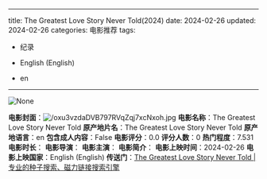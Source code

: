 
---
title: The Greatest Love Story Never Told(2024)
date: 2024-02-26
updated: 2024-02-26
categories: 电影推荐
tags:

- 纪录

- English (English)
- en
---

<img src="https://image.tmdb.org/t/p/originalNone" alt="None" title="None">

**电影封面**：<img src="https://image.tmdb.org/t/p/w200/oxu3vzdaDVB797RVqZqj7xcNxoh.jpg" alt="/oxu3vzdaDVB797RVqZqj7xcNxoh.jpg" title="/oxu3vzdaDVB797RVqZqj7xcNxoh.jpg">
**电影名称**：The Greatest Love Story Never Told
**原产地片名**：The Greatest Love Story Never Told
**原产地语言**：en
**包含成人内容**：False
**电影评分**：0.0
**评分人数**：0
**热门程度**：7.531
**电影时长**：
**电影导演**：
**电影主演**：
**电影简介**：
**电影上映时间**：2024-02-26
**电影上映国家**：English (English)
**传送门**：[The Greatest Love Story Never Told |专业的种子搜索、磁力链接搜索引擎](https://movie.amd794.com:2083/?search=The%20Greatest%20Love%20Story%20Never%20Told&ordering=&mode=match_phrase&page_size=10&page=1)


